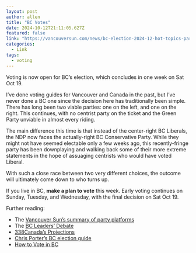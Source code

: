 ```yaml
---
layout: post
author: allen
title: "BC Votes"
date: 2024-10-12T21:11:05.627Z
featured: false
link: "https://vancouversun.com/news/bc-election-2024-12-hot-topics-party-platforms"
categories:
  - Link
tags:
  - voting
---
```


Voting is now open for BC’s election, which concludes in one week on Sat Oct 19.

I’ve done voting guides for Vancouver and Canada in the past, but I’ve never done a BC one since the decision here has traditionally been simple. There has long been two viable parties: one on the left, and one on the right. This continues, with no centrist party on the ticket and the Green Party unviable in almost every riding.

The main difference this time is that instead of the center-right BC Liberals, the NDP now faces the actually-right BC Conservative Party. While they might not have seemed electable only a few weeks ago, this recently-fringe party has been downplaying and walking back some of their more extreme statements in the hope of assuaging centrists who would have voted Liberal.

With such a close race between two very different choices, the outcome will ultimately come down to who turns up.

If you live in BC, **make a plan to vote** this week. Early voting continues on Sunday, Tuesday, and Wednesday, with the final decision on Sat Oct 19.

Further reading:

- The [Vancouver Sun’s summary of party platforms](https://vancouversun.com/news/bc-election-2024-12-hot-topics-party-platforms)
- The [BC Leaders’ Debate](https://www.youtube.com/live/38PM2_aTQ60?si=59ASMQxZijtQq5o2&t=137)
- [338Canada’s Projections](https://338canada.com/bc/)
- [Chris Porter’s BC election guide](https://canadianveggie.com/2024/10/06/bc-election-2024-who-should-i-vote-for/)
- [How to Vote in BC](https://elections.bc.ca/2024-provincial-election/ways-to-vote/)
